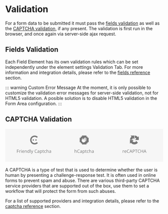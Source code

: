 # Validation

For a form data to be submitted it must pass the [fields validation](#fields-validation) as well as the [CAPTCHA validation](#captcha-validation), if any present. The validation is first run in the browser, and once again via server-side ajax request.

## Fields Validation

Each Field Element has its own validation rules which can be set independently under the element settings Validation Tab. For more information and integration details, please refer to the [fields reference](../fields) section.

::: warning Custom Error Message
At the moment, it is only possible to customize the validation error messages for server-side validation, not for HTML5 validation. A posible solution is to disable HTML5 validation in the Form Area configuration.
:::

## CAPTCHA Validation

![Captcha Elements](./assets/captcha-elements.webp)

A CAPTCHA is a type of test that is used to determine whether the user is human by presenting a challenge-response test. It is often used in online forms to prevent spam and abuse. There are various third-party CAPTCHA service providers that are supported out of the box, use them to set a workflow that will protect the form from such abuses.

For a list of supported providers and integration details, please refer to the [captcha reference](../captcha) section.
